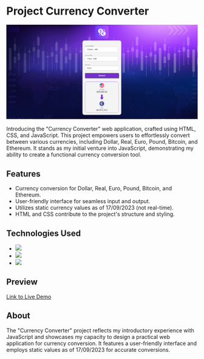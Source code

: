 # Project Currency Converter


![Currency Converter Project Preview](./assets/cashconvert.png)

Introducing the "Currency Converter" web application, crafted using HTML, CSS, and JavaScript. This project empowers users to effortlessly convert between various currencies, including Dollar, Real, Euro, Pound, Bitcoin, and Ethereum. It stands as my initial venture into JavaScript, demonstrating my ability to create a functional currency conversion tool.

## Features

- Currency conversion for Dollar, Real, Euro, Pound, Bitcoin, and Ethereum.
- User-friendly interface for seamless input and output.
- Utilizes static currency values as of 17/09/2023 (not real-time).
- HTML and CSS contribute to the project's structure and styling.

## Technologies Used

- <img src="https://img.shields.io/badge/HTML5-E34F26?style=for-the-badge&logo=html5&logoColor=white">
- <img src="https://img.shields.io/badge/CSS3-1572B6?style=for-the-badge&logo=css3&logoColor=white">
- <img src="https://img.shields.io/badge/JavaScript-F7DF1E?style=for-the-badge&logo=javascript&logoColor=black">

## Preview

[Link to Live Demo](https://jhschier.github.io/ProjectCurrencyConvert/)

## About

The "Currency Converter" project reflects my introductory experience with JavaScript and showcases my capacity to design a practical web application for currency conversion. It features a user-friendly interface and employs static values as of 17/09/2023 for accurate conversions.
